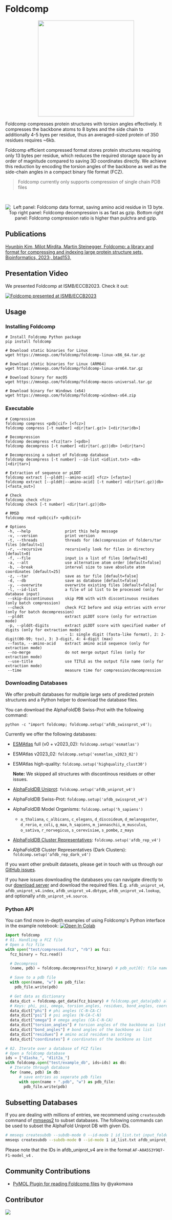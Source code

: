 # Foldcomp

<p align="center">
<img src="https://raw.githubusercontent.com/steineggerlab/foldcomp/master/.github/img/foldcomp_strong_marv.png" max-height="300px" height="300" display="block" margin-left="auto" margin-right="auto" display="block"/>
</p>
Foldcomp compresses protein structures with torsion angles effectively. It compresses the backbone atoms to 8 bytes and the side chain to additionally 4-5 byes per residue, thus an averaged-sized protein of 350 residues requires ~6kb.

Foldcomp efficient compressed format stores protein structures requiring only 13 bytes per residue, which reduces the required storage space by an order of magnitude compared to saving 3D coordinates directly. We achieve this reduction by encoding the torsion angles of the backbone as well as the side-chain angles in a compact binary file format (FCZ).

> Foldcomp currently only supports compression of single chain PDB files
<br clear="right"/>

<p align="center">
<picture>
  <source media="(prefers-color-scheme: dark)" srcset="https://raw.githubusercontent.com/steineggerlab/foldcomp/master/.github/img/format_benchmark_dark.png">
  <img src="https://raw.githubusercontent.com/steineggerlab/foldcomp/master/.github/img/format_benchmark_light.png" alt="Left panel: Foldcomp data format, saving amino acid residue in 13 byte. Top right panel:  Foldcomp decompression is as fast as gzip. Bottom right panel: Foldcomp compression ratio is higher than pulchra and gzip." max-width="720px" max-height="400px" width="auto" height="auto">
</picture>
</p>

## Publications

[Hyunbin Kim, Milot Mirdita, Martin Steinegger, Foldcomp: a library and format for compressing and indexing large protein structure sets, Bioinformatics, 2023;, btad153,](https://doi.org/10.1093/bioinformatics/btad153)

## Presentation Video

We presented Foldcomp at ISMB/ECCB2023. Check it out:

<a href="https://www.youtube.com/watch?v=aFtqH0VqE7w" target="_blank">
  <img src="https://raw.githubusercontent.com/steineggerlab/foldcomp/master/.github/img/ismb_thumbnail.png" alt="Foldcomp presented at ISMB/ECCB2023" max-width="720px" max-height="400px" width="auto" height="auto">
</a>

## Usage

### Installing Foldcomp

```
# Install Foldcomp Python package
pip install foldcomp

# Download static binaries for Linux
wget https://mmseqs.com/foldcomp/foldcomp-linux-x86_64.tar.gz

# Download static binaries for Linux (ARM64)
wget https://mmseqs.com/foldcomp/foldcomp-linux-arm64.tar.gz

# Download binary for macOS
wget https://mmseqs.com/foldcomp/foldcomp-macos-universal.tar.gz

# Download binary for Windows (x64)
wget https://mmseqs.com/foldcomp/foldcomp-windows-x64.zip
```

### Executable
```
# Compression
foldcomp compress <pdb|cif> [<fcz>]
foldcomp compress [-t number] <dir|tar(.gz)> [<dir|tar|db>]

# Decompression
foldcomp decompress <fcz|tar> [<pdb>]
foldcomp decompress [-t number] <dir|tar(.gz)|db> [<dir|tar>]

# Decompressing a subset of Foldcomp database
foldcomp decompress [-t number] --id-list <idlist.txt> <db> [<dir|tar>]

# Extraction of sequence or pLDDT
foldcomp extract [--plddt|--amino-acid] <fcz> [<fasta>]
foldcomp extract [--plddt|--amino-acid] [-t number] <dir|tar(.gz)|db> [<fasta_out>]

# Check
foldcomp check <fcz>
foldcomp check [-t number] <dir|tar(.gz)|db>

# RMSD
foldcomp rmsd <pdb|cif> <pdb|cif>

# Options
 -h, --help               print this help message
 -v, --version            print version
 -t, --threads            threads for (de)compression of folders/tar files [default=1]
 -r, --recursive          recursively look for files in directory [default=0]
 -f, --file               input is a list of files [default=0]
 -a, --alt                use alternative atom order [default=false]
 -b, --break              interval size to save absolute atom coordinates [default=25]
 -z, --tar                save as tar file [default=false]
 -d, --db                 save as database [default=false]
 -y, --overwrite          overwrite existing files [default=false]
 -l, --id-list            a file of id list to be processed (only for database input)
 --skip-discontinuous     skip PDB with with discontinuous residues (only batch compression)
 --check                  check FCZ before and skip entries with error (only for batch decompression)
 --plddt                  extract pLDDT score (only for extraction mode)
 -p, --plddt-digits       extract pLDDT score with specified number of digits (only for extraction mode)
                          - 1: single digit (fasta-like format), 2: 2-digit(00-99; tsv), 3: 3-digit, 4: 4-digit (max)
 --fasta, --amino-acid    extract amino acid sequence (only for extraction mode)
 --no-merge               do not merge output files (only for extraction mode)
 --use-title              use TITLE as the output file name (only for extraction mode)
 --time                   measure time for compression/decompression
```

### Downloading Databases
We offer prebuilt databases for multiple large sets of predicted protein structures and a Python helper to download the database files.

You can download the AlphaFoldDB Swiss-Prot with the following command:
```
python -c "import foldcomp; foldcomp.setup('afdb_swissprot_v4');
```

Currently we offer the following databases:
* [ESMAtlas](https://esmatlas.com/) full (v0 + v2023_02): `foldcomp.setup('esmatlas')`
* ESMAtlas v2023_02: `foldcomp.setup('esmatlas_v2023_02')`
* ESMAtlas high-quality: `foldcomp.setup('highquality_clust30')`

  **Note:** We skipped all structures with discontinous residues or other issues.

* [AlphaFoldDB Uniprot](https://alphafold.ebi.ac.uk/): `foldcomp.setup('afdb_uniprot_v4')`
* AlphaFoldDB Swiss-Prot: `foldcomp.setup('afdb_swissprot_v4')`
* AlphaFoldDB Model Organisms: `foldcomp.setup('h_sapiens')`
  * `a_thaliana`, `c_albicans`, `c_elegans`, `d_discoideum`, `d_melanogaster`, `d_rerio`, `e_coli`, `g_max`,
    `h_sapiens`, `m_jannaschii`, `m_musculus`, `o_sativa`, `r_norvegicus`, `s_cerevisiae`, `s_pombe`, `z_mays`
* [AlphaFoldDB Cluster Representatives](https://afdb-cluster.steineggerlab.workers.dev/): `foldcomp.setup('afdb_rep_v4')`
* AlphaFoldDB Cluster Representatives (Dark Clusters): `foldcomp.setup('afdb_rep_dark_v4')`

If you want other prebuilt datasets, please get in touch with us through our [GitHub issues](https://github.com/steineggerlab/foldcomp/issues).

If you have issues downloading the databases you can navigate directly to our [download server](https://foldcomp.steineggerlab.workers.dev/) and download the required files. E.g. `afdb_uniprot_v4`, `afdb_uniprot_v4.index`, `afdb_uniprot_v4.dbtype`, `afdb_uniprot_v4.lookup`, and optionally `afdb_uniprot_v4.source`.

### Python API

You can find more in-depth examples of using Foldcomp's Python interface in the example notebook:
<a href="https://colab.research.google.com/github/steineggerlab/foldcomp/blob/master/foldcomp-py-examples.ipynb" target="_blank" rel="noopener"><img src="https://colab.research.google.com/assets/colab-badge.svg" alt="Open In Colab"/></a>

```py
import foldcomp
# 01. Handling a FCZ file
# Open a fcz file
with open("test/compressed.fcz", "rb") as fcz:
  fcz_binary = fcz.read()

  # Decompress
  (name, pdb) = foldcomp.decompress(fcz_binary) # pdb_out[0]: file name, pdb_out[1]: pdb binary string

  # Save to a pdb file
  with open(name, "w") as pdb_file:
    pdb_file.write(pdb)

  # Get data as dictionary
  data_dict = foldcomp.get_data(fcz_binary) # foldcomp.get_data(pdb) also works
  # Keys: phi, psi, omega, torsion_angles, residues, bond_angles, coordinates
  data_dict["phi"] # phi angles (C-N-CA-C)
  data_dict["psi"] # psi angles (N-CA-C-N)
  data_dict["omega"] # omega angles (CA-C-N-CA)
  data_dict["torsion_angles"] # torsion angles of the backbone as list (phi + psi + omega)
  data_dict["bond_angles"] # bond angles of the backbone as list
  data_dict["residues"] # amino acid residues as string
  data_dict["coordinates"] # coordinates of the backbone as list

# 02. Iterate over a database of FCZ files
# Open a foldcomp database
ids = ["d1asha_", "d1it2a_"]
with foldcomp.open("test/example_db", ids=ids) as db:
  # Iterate through database
  for (name, pdb) in db:
      # save entries as seperate pdb files
      with open(name + ".pdb", "w") as pdb_file:
        pdb_file.write(pdb)
```

## Subsetting Databases
If you are dealing with millions of entries, we recommend using `createsubdb` command
of [mmseqs2](https://mmseqs.com) to subset databases.
The following commands can be used to subset the AlphaFold Uniprot DB with given IDs.
```sh
# mmseqs createsubdb --subdb-mode 0 --id-mode 1 id_list.txt input_foldcomp_db output_foldcomp_db
mmseqs createsubdb --subdb-mode 0 --id-mode 1 id_list.txt afdb_uniprot_v4 afdb_subset
```
Please note that the IDs in afdb_uniprot_v4 are in the format `AF-A0A5S3Y9Q7-F1-model_v4` .

## Community Contributions
* [PyMOL Plugin for reading Foldcomp files](https://github.com/yakomaxa/load_fcz_PyMOL) by @yakomaxa

## Contributor
<a href="https://github.com/steineggerlab/foldcomp/graphs/contributors">
  <img src="https://contributors-img.firebaseapp.com/image?repo=steineggerlab/foldcomp" />
</a>

